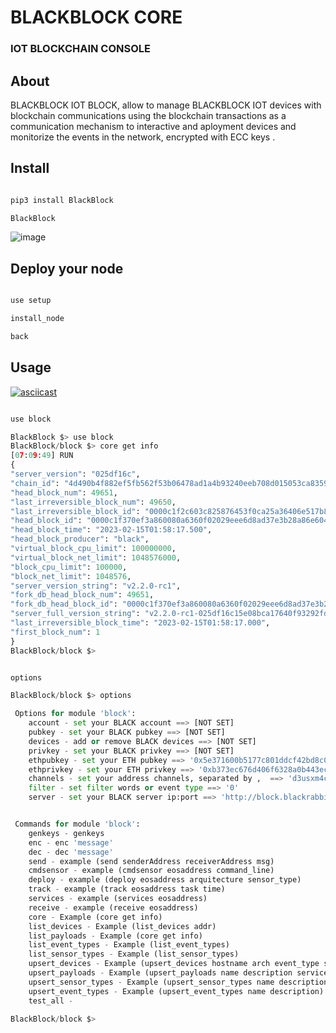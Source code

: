 # BLACKBLOCK CORE

### IOT BLOCKCHAIN CONSOLE


## About

BLACKBLOCK IOT BLOCK, allow to manage BLACKBLOCK IOT devices with blockchain communications using the blockchain transactions as a communication mechanism to interactive and aployment devices and monitorize the events in the network, encrypted with ECC keys .


## Install

```Bash

pip3 install BlackBlock

BlackBlock

```
![image](https://user-images.githubusercontent.com/60758685/218946524-4952865e-cdaf-4c03-b1d8-0721d24d8e2b.png)

## Deploy your node

```Bash

use setup 

install_node

back

```

## Usage 

[![asciicast](https://asciinema.org/a/sz5aGbAc0gJ9bPZ5bLcCbdMAo.svg)](https://asciinema.org/a/sz5aGbAc0gJ9bPZ5bLcCbdMAo)

```Python

use block

BlackBlock $> use block
BlackBlock/block $> core get info
[07:09:49] RUN                                                                                                                                                                               block.py:533
{
"server_version": "025df16c",
"chain_id": "4d490b4f882ef5fb562f53b06478ad1a4b93240eeb708d015053ca83594b3ab0",
"head_block_num": 49651,
"last_irreversible_block_num": 49650,
"last_irreversible_block_id": "0000c1f2c603c825876453f0ca25a36406e517b805a2a2dc142c8c7db42ab8d4",
"head_block_id": "0000c1f370ef3a860080a6360f02029eee6d8ad37e3b28a86e60488ad9aaa198",
"head_block_time": "2023-02-15T01:58:17.500",
"head_block_producer": "black",
"virtual_block_cpu_limit": 100000000,
"virtual_block_net_limit": 1048576000,
"block_cpu_limit": 100000,
"block_net_limit": 1048576,
"server_version_string": "v2.2.0-rc1",
"fork_db_head_block_num": 49651,
"fork_db_head_block_id": "0000c1f370ef3a860080a6360f02029eee6d8ad37e3b28a86e60488ad9aaa198",
"server_full_version_string": "v2.2.0-rc1-025df16c15e08bca17640f93292fdd2c0ffa04f4",
"last_irreversible_block_time": "2023-02-15T01:58:17.000",
"first_block_num": 1
}
BlackBlock/block $> 


options

BlackBlock/block $> options

 Options for module 'block':
	account - set your BLACK account ==> [NOT SET]
	pubkey - set your BLACK pubkey ==> [NOT SET]
	devices - add or remove BLACK devices ==> [NOT SET]
	privkey - set your BLACK privkey ==> [NOT SET]
	ethpubkey - set your ETH pubkey ==> '0x5e371600b5177c801ddcf42bd8c07f02425b300bce5804dda01784cc0110d8a38bb5729da007c9b65e6b5f691f2389a0a685b50f20d70f58c1754306f56b5c30'
	ethprivkey - set your ETH privkey ==> '0xb373ec676d406f6328a0b443ec847049fe888c29d27dcd85d92838bdff49afba'
	channels - set your address channels, separated by ,  ==> 'd3usxm4ch1n4'
	filter - set filter words or event type ==> '0'
	server - set your BLACK server ip:port ==> 'http://block.blackrabbit.is:8888'


 Commands for module 'block':
	genkeys - genkeys
	enc - enc 'message'
	dec - dec 'message'
	send - example (send senderAddress receiverAddress msg)
	cmdsensor - example (cmdsensor eosaddress command_line)
	deploy - example (deploy eosaddress arquitecture sensor_type)
	track - example (track eosaddress task time)
	services - example (services eosaddress)
	receive - example (receive eosaddress)
	core - Example (core get info)
	list_devices - Example (list_devices addr)
	list_payloads - Example (core get info)
	list_event_types - Example (list_event_types)
	list_sensor_types - Example (list_sensor_types)
	upsert_devices - Example (upsert_devices hostname arch event_type services data longitude latitude street city state)
	upsert_payloads - Example (upsert_payloads name description service (code_text|file) )
	upsert_sensor_types - Example (upsert_sensor_types name description)
	upsert_event_types - Example (upsert_event_types name description)
	test_all - 

BlackBlock/block $> 


```



